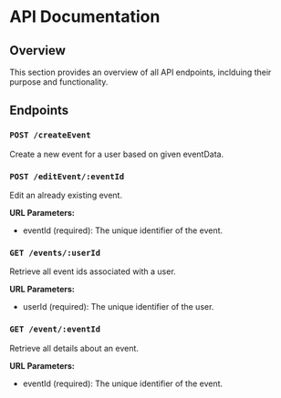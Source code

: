 # API Documentation

## Overview

This section provides an overview of all API endpoints, inclduing their purpose and functionality.

## Endpoints

### `POST /createEvent`

Create a new event for a user based on given eventData.

### `POST /editEvent/:eventId`

Edit an already existing event.

**URL Parameters:**

- eventId (required): The unique identifier of the event.

### `GET /events/:userId`

Retrieve all event ids associated with a user.

**URL Parameters:**
- userId (required): The unique identifier of the user. 

### `GET /event/:eventId`

Retrieve all details about an event.

**URL Parameters:**

- eventId (required): The unique identifier of the event.
